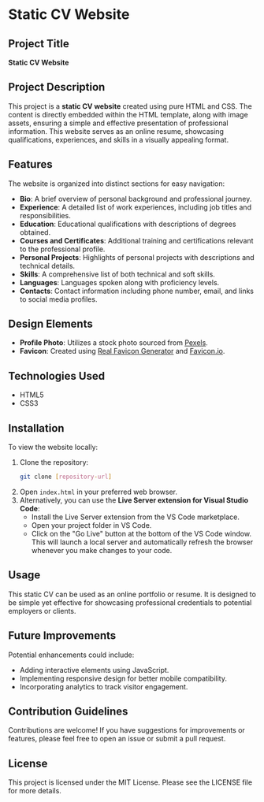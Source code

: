 # Static CV Website

## Project Title
**Static CV Website**

## Project Description
This project is a **static CV website** created using pure HTML and CSS. The content is directly embedded within the HTML template, along with image assets, ensuring a simple and effective presentation of professional information. This website serves as an online resume, showcasing qualifications, experiences, and skills in a visually appealing format.

## Features
The website is organized into distinct sections for easy navigation:

- **Bio**: A brief overview of personal background and professional journey.
- **Experience**: A detailed list of work experiences, including job titles and responsibilities.
- **Education**: Educational qualifications with descriptions of degrees obtained.
- **Courses and Certificates**: Additional training and certifications relevant to the professional profile.
- **Personal Projects**: Highlights of personal projects with descriptions and technical details.
- **Skills**: A comprehensive list of both technical and soft skills.
- **Languages**: Languages spoken along with proficiency levels.
- **Contacts**: Contact information including phone number, email, and links to social media profiles.

## Design Elements
- **Profile Photo**: Utilizes a stock photo sourced from [Pexels](https://www.pexels.com/photo/man-in-brown-polo-shirt-614810/).
- **Favicon**: Created using [Real Favicon Generator](https://realfavicongenerator.net) and [Favicon.io](https://favicon.io).

## Technologies Used
- HTML5
- CSS3

## Installation
To view the website locally:
1. Clone the repository:
   ```bash
   git clone [repository-url]
   ```
2. Open `index.html` in your preferred web browser.
3. Alternatively, you can use the **Live Server extension for Visual Studio Code**:
   - Install the Live Server extension from the VS Code marketplace.
   - Open your project folder in VS Code.
   - Click on the "Go Live" button at the bottom of the VS Code window. This will launch a local server and automatically refresh the browser whenever you make changes to your code.

## Usage
This static CV can be used as an online portfolio or resume. It is designed to be simple yet effective for showcasing professional credentials to potential employers or clients.

## Future Improvements
Potential enhancements could include:
- Adding interactive elements using JavaScript.
- Implementing responsive design for better mobile compatibility.
- Incorporating analytics to track visitor engagement.

## Contribution Guidelines
Contributions are welcome! If you have suggestions for improvements or features, please feel free to open an issue or submit a pull request.

## License
This project is licensed under the MIT License. Please see the LICENSE file for more details.
